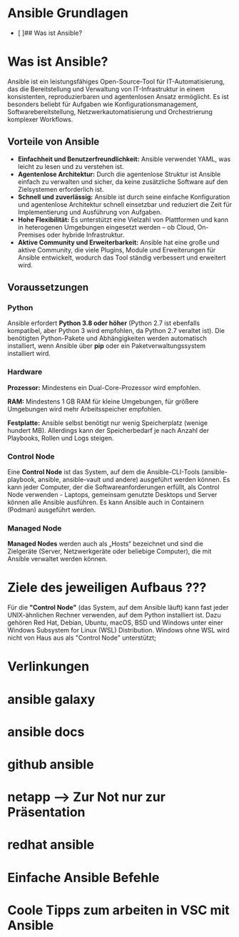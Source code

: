 # Ansible Grundlagen
- [ ]## Was ist Ansible?

# Was ist Ansible?
Ansible ist ein leistungsfähiges Open-Source-Tool für IT-Automatisierung, das die Bereitstellung und Verwaltung von IT-Infrastruktur in einem konsistenten, reproduzierbaren und agentenlosen Ansatz ermöglicht. Es ist besonders beliebt für Aufgaben wie Konfigurationsmanagement, Softwarebereitstellung, Netzwerkautomatisierung und Orchestrierung komplexer Workflows.


## Vorteile von Ansible
- **Einfachheit und Benutzerfreundlichkeit:** Ansible verwendet YAML, was leicht zu lesen und zu verstehen ist.
- **Agentenlose Architektur:** Durch die agentenlose Struktur ist Ansible einfach zu verwalten und sicher, da keine zusätzliche Software auf den Zielsystemen erforderlich ist.
- **Schnell und zuverlässig:** Ansible ist durch seine einfache Konfiguration und agentenlose Architektur schnell einsetzbar und reduziert die Zeit für Implementierung und Ausführung von Aufgaben.
- **Hohe Flexibilität:** Es unterstützt eine Vielzahl von Plattformen und kann in heterogenen Umgebungen eingesetzt werden – ob Cloud, On-Premises oder hybride Infrastruktur.
- **Aktive Community und Erweiterbarkeit:** Ansible hat eine große und aktive Community, die viele Plugins, Module und Erweiterungen für Ansible entwickelt, wodurch das Tool ständig verbessert und erweitert wird.

## Voraussetzungen

### Python

Ansible erfordert **Python 3.8 oder höher** (Python 2.7 ist ebenfalls kompatibel, aber Python 3 wird empfohlen, da Python 2.7 veraltet ist).
Die benötigten Python-Pakete und Abhängigkeiten werden automatisch installiert, wenn Ansible über **pip** oder ein Paketverwaltungssystem installiert wird.

### Hardware

**Prozessor:** Mindestens ein Dual-Core-Prozessor wird empfohlen.

**RAM:** Mindestens 1 GB RAM für kleine Umgebungen, für größere Umgebungen wird mehr Arbeitsspeicher empfohlen.

**Festplatte:** Ansible selbst benötigt nur wenig Speicherplatz (wenige hundert MB). Allerdings kann der Speicherbedarf je nach Anzahl der Playbooks, Rollen und Logs steigen.

### Control Node

Eine **Control Node** ist das System, auf dem die Ansible-CLI-Tools (ansible-playbook, ansible, ansible-vault und andere) ausgeführt werden können. Es kann jeder Computer, der die Softwareanforderungen erfüllt, als Control Node verwenden - Laptops, gemeinsam genutzte Desktops und Server können alle Ansible ausführen. Es kann Ansible auch in Containern (Podman) ausgeführt werden.

### Managed Node

**Managed Nodes** werden auch als „Hosts“ bezeichnet und sind die Zielgeräte (Server, Netzwerkgeräte oder beliebige Computer), die mit Ansible verwaltet werden können.

# Ziele des jeweiligen Aufbaus ???

Für die **"Control Node"** (das System, auf dem Ansible läuft) kann fast jeder UNIX-ähnlichen Rechner verwenden, auf dem Python installiert ist. Dazu gehören Red Hat, Debian, Ubuntu, macOS, BSD und Windows unter einer Windows Subsystem for Linux (WSL) Distribution. Windows ohne WSL wird nicht von Haus aus als "Control Node" unterstützt;



# Verlinkungen
#   ansible galaxy
#   ansible docs
#   github ansible
#   netapp --> Zur Not nur zur Präsentation
#   redhat ansible




# Einfache Ansible Befehle



# Coole Tipps zum arbeiten in VSC mit Ansible

